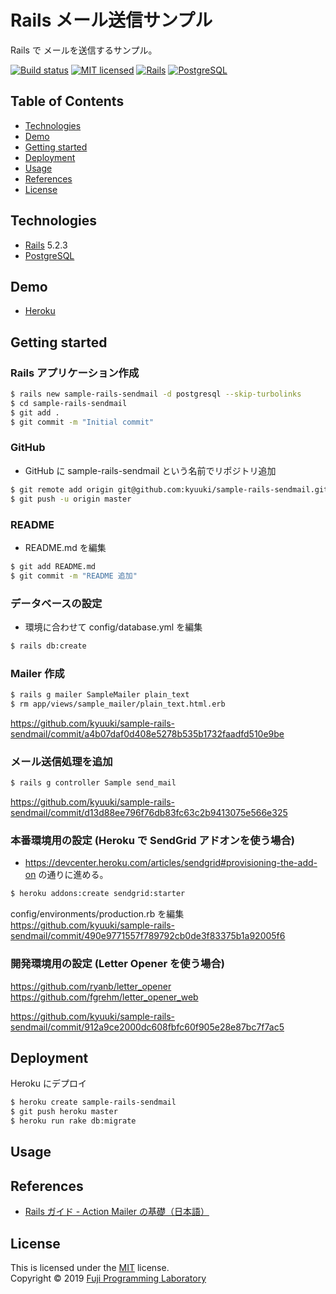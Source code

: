 Rails メール送信サンプル
========================

Rails で メールを送信するサンプル。

[![Build status][shield-build]](#)
[![MIT licensed][shield-license]](#)
[![Rails](https://img.shields.io/badge/-Rails-CC0000.svg?logo=rails&style=flat)][rails]
[![PostgreSQL](https://img.shields.io/badge/-PostgreSQL-336791.svg?logo=postgresql&style=flat)][postgresql]

## Table of Contents

* [Technologies](#technologies)
* [Demo](#demo)
* [Getting started](#getting-started)
* [Deployment](#deployment)
* [Usage](#usage)
* [References](#references)
* [License](#license)

## Technologies

* [Rails][rails] 5.2.3
* [PostgreSQL][postgresql]

## Demo

* [Heroku](https://sample-rails-sendmail.herokuapp.com)

## Getting started

### Rails アプリケーション作成

```sh
$ rails new sample-rails-sendmail -d postgresql --skip-turbolinks
$ cd sample-rails-sendmail
$ git add .
$ git commit -m "Initial commit"
```

### GitHub

- GitHub に sample-rails-sendmail という名前でリポジトリ追加

```sh
$ git remote add origin git@github.com:kyuuki/sample-rails-sendmail.git
$ git push -u origin master
```

### README

- README.md を編集

```sh
$ git add README.md
$ git commit -m "README 追加"
```

### データベースの設定

- 環境に合わせて config/database.yml を編集

```sh
$ rails db:create
```

### Mailer 作成

```sh
$ rails g mailer SampleMailer plain_text
$ rm app/views/sample_mailer/plain_text.html.erb
```

https://github.com/kyuuki/sample-rails-sendmail/commit/a4b07daf0d408e5278b535b1732faadfd510e9be

### メール送信処理を追加

```sh
$ rails g controller Sample send_mail
```

https://github.com/kyuuki/sample-rails-sendmail/commit/d13d88ee796f76db83fc63c2b9413075e566e325

### 本番環境用の設定 (Heroku で SendGrid アドオンを使う場合)

- https://devcenter.heroku.com/articles/sendgrid#provisioning-the-add-on の通りに進める。

```sh
$ heroku addons:create sendgrid:starter
```

config/environments/production.rb を編集
https://github.com/kyuuki/sample-rails-sendmail/commit/490e9771557f789792cb0de3f83375b1a92005f6

### 開発環境用の設定 (Letter Opener を使う場合)

https://github.com/ryanb/letter_opener
https://github.com/fgrehm/letter_opener_web

https://github.com/kyuuki/sample-rails-sendmail/commit/912a9ce2000dc608fbfc60f905e28e87bc7f7ac5

## Deployment

Heroku にデプロイ

```sh
$ heroku create sample-rails-sendmail
$ git push heroku master
$ heroku run rake db:migrate
```

## Usage


## References

* [Rails ガイド - Action Mailer の基礎（日本語）](https://railsguides.jp/action_mailer_basics.html)

## License

This is licensed under the [MIT](https://choosealicense.com/licenses/mit/) license.  
Copyright &copy; 2019 [Fuji Programming Laboratory][fuji-labo]



[rails]: https://rubyonrails.org/
[postgresql]: https://www.postgresql.org/
[bootstrap]: https://getbootstrap.com/
[slim]: http://slim-lang.com/

[shield-build]: https://img.shields.io/badge/build-passing-brightgreen.svg
[shield-license]: https://img.shields.io/badge/license-MIT-blue.svg

[fuji-labo]: https://fuji-labo.com/
